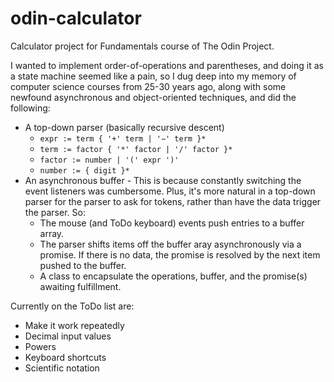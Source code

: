 # odin-calculator
Calculator project for Fundamentals course of The Odin Project.

I wanted to implement order-of-operations and parentheses, and doing it as a state machine seemed like a pain, so I dug deep into my memory of computer science courses from 25-30 years ago, along with some newfound asynchronous and object-oriented techniques, and did the following:

* A top-down parser (basically recursive descent)
  * `expr := term { '+' term | '−' term }*`
  * `term := factor { '*' factor | '/' factor }*`
  * `factor := number | '(' expr ')'`
  * `number := { digit }*`
* An asynchronous buffer - This is because constantly switching the event listeners was cumbersome.  Plus, it's more natural in a top-down parser for the parser to ask for tokens, rather than have the data trigger the parser.  So:
  * The mouse (and ToDo keyboard) events push entries to a buffer array.
  * The parser shifts items off the buffer aray asynchronously via a promise.  If there is no data, the promise is resolved by the next item pushed to the buffer.
  * A class to encapsulate the operations, buffer, and the promise(s) awaiting fulfillment.
  
Currently on the ToDo list are:
* Make it work repeatedly
* Decimal input values
* Powers
* Keyboard shortcuts
* Scientific notation
